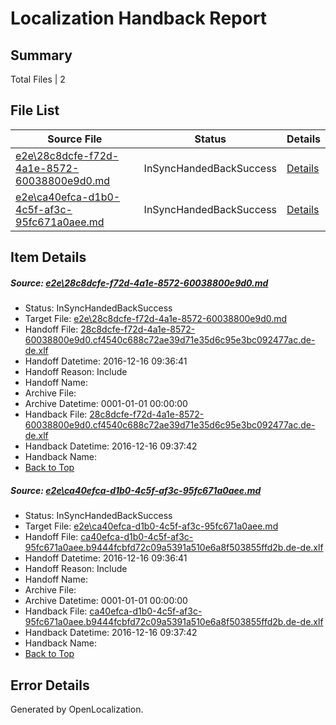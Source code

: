 # <a name='report-top'></a> Localization Handback Report

## Summary
 Total Files | 2

## File List
 Source File | Status | Details 
 ----------- | ------ | ------- 
 [e2e\28c8dcfe-f72d-4a1e-8572-60038800e9d0.md](https://github.com/OpenLocalizationTestOrg/ol-test0/blob/10e063f400618e79060f9a24fe61fc457aa184b7/e2e/28c8dcfe-f72d-4a1e-8572-60038800e9d0.md) | InSyncHandedBackSuccess | [Details](#7fa05182ccff007bd5780c14923ddb4a2f595bd51)
 [e2e\ca40efca-d1b0-4c5f-af3c-95fc671a0aee.md](https://github.com/OpenLocalizationTestOrg/ol-test0/blob/10e063f400618e79060f9a24fe61fc457aa184b7/e2e/ca40efca-d1b0-4c5f-af3c-95fc671a0aee.md) | InSyncHandedBackSuccess | [Details](#87bfe8b09616cbc3621ab13f291c0ac22d054dc72)

## Item Details
##### <a name='7fa05182ccff007bd5780c14923ddb4a2f595bd51'></a> Source: [e2e\28c8dcfe-f72d-4a1e-8572-60038800e9d0.md](https://github.com/OpenLocalizationTestOrg/ol-test0/blob/10e063f400618e79060f9a24fe61fc457aa184b7/e2e/28c8dcfe-f72d-4a1e-8572-60038800e9d0.md)
* Status: InSyncHandedBackSuccess
* Target File: [e2e\28c8dcfe-f72d-4a1e-8572-60038800e9d0.md](https://github.com/OpenLocalizationTestOrg/ol-test0-dede/blob/553058f2b229fc30443599cb67e6005dec1dc933/e2e/28c8dcfe-f72d-4a1e-8572-60038800e9d0.md)
* Handoff File: [28c8dcfe-f72d-4a1e-8572-60038800e9d0.cf4540c688c72ae39d71e35d6c95e3bc092477ac.de-de.xlf](https://github.com/OpenLocalizationTestOrg/ol-test0-handoff/blob/179964598d9a3c73f26d616151c56b35113db039/ol-handoff/OpenLocalizationTestOrg/ol-test0-dede/xinjiang/ht/28c8dcfe-f72d-4a1e-8572-60038800e9d0.cf4540c688c72ae39d71e35d6c95e3bc092477ac.de-de.xlf)
* Handoff Datetime: 2016-12-16 09:36:41
* Handoff Reason: Include
* Handoff Name: 
* Archive File: 
* Archive Datetime: 0001-01-01 00:00:00
* Handback File: [28c8dcfe-f72d-4a1e-8572-60038800e9d0.cf4540c688c72ae39d71e35d6c95e3bc092477ac.de-de.xlf](https://github.com/OpenLocalizationTestOrg/ol-test0-handback/blob/bd0a0cae8dc0eb70c8338f4e24b72020a2968fda/ol-handback/OpenLocalizationTestOrg/ol-test0-dede/xinjiang/ht/28c8dcfe-f72d-4a1e-8572-60038800e9d0.cf4540c688c72ae39d71e35d6c95e3bc092477ac.de-de.xlf)
* Handback Datetime: 2016-12-16 09:37:42
* Handback Name: 
* [Back to Top](#report-top)

##### <a name='87bfe8b09616cbc3621ab13f291c0ac22d054dc72'></a> Source: [e2e\ca40efca-d1b0-4c5f-af3c-95fc671a0aee.md](https://github.com/OpenLocalizationTestOrg/ol-test0/blob/10e063f400618e79060f9a24fe61fc457aa184b7/e2e/ca40efca-d1b0-4c5f-af3c-95fc671a0aee.md)
* Status: InSyncHandedBackSuccess
* Target File: [e2e\ca40efca-d1b0-4c5f-af3c-95fc671a0aee.md](https://github.com/OpenLocalizationTestOrg/ol-test0-dede/blob/553058f2b229fc30443599cb67e6005dec1dc933/e2e/ca40efca-d1b0-4c5f-af3c-95fc671a0aee.md)
* Handoff File: [ca40efca-d1b0-4c5f-af3c-95fc671a0aee.b9444fcbfd72c09a5391a510e6a8f503855ffd2b.de-de.xlf](https://github.com/OpenLocalizationTestOrg/ol-test0-handoff/blob/179964598d9a3c73f26d616151c56b35113db039/ol-handoff/OpenLocalizationTestOrg/ol-test0-dede/xinjiang/ht/ca40efca-d1b0-4c5f-af3c-95fc671a0aee.b9444fcbfd72c09a5391a510e6a8f503855ffd2b.de-de.xlf)
* Handoff Datetime: 2016-12-16 09:36:41
* Handoff Reason: Include
* Handoff Name: 
* Archive File: 
* Archive Datetime: 0001-01-01 00:00:00
* Handback File: [ca40efca-d1b0-4c5f-af3c-95fc671a0aee.b9444fcbfd72c09a5391a510e6a8f503855ffd2b.de-de.xlf](https://github.com/OpenLocalizationTestOrg/ol-test0-handback/blob/bd0a0cae8dc0eb70c8338f4e24b72020a2968fda/ol-handback/OpenLocalizationTestOrg/ol-test0-dede/xinjiang/ht/ca40efca-d1b0-4c5f-af3c-95fc671a0aee.b9444fcbfd72c09a5391a510e6a8f503855ffd2b.de-de.xlf)
* Handback Datetime: 2016-12-16 09:37:42
* Handback Name: 
* [Back to Top](#report-top)


## Error Details

Generated by OpenLocalization.
